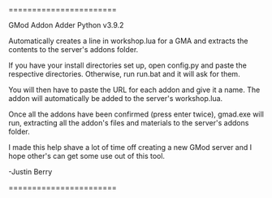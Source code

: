 =======================

GMod Addon Adder Python v3.9.2

Automatically creates a line in workshop.lua for a GMA and extracts the contents
to the server's addons folder.

If you have your install directories set up, open config.py and paste the respective directories.
Otherwise, run run.bat and it will ask for them.

You will then have to paste the URL for each addon and give it a name.
The addon will automatically be added to the server's workshop.lua.

Once all the addons have been confirmed (press enter twice), gmad.exe will run,
extracting all the addon's files and materials to the server's addons folder.

I made this help shave a lot of time off creating a new GMod server and I hope other's
can get some use out of this tool.

-Justin Berry

=======================